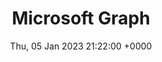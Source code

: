 ---
title: Microsoft Graph
description: Microsoft Graph is a RESTful web API that enables you to access Microsoft Cloud service resources.a flow, the user specifies what action should take place when a specific event occurs.
date: Thu, 05 Jan 2023 21:22:00 +0000
lastmod: Thu, 05 Jan 2023 21:22:00 +0000
SEO:
  title: List of articles tagged 'Microsoft Graph'
---
